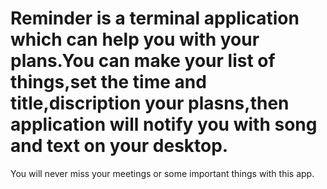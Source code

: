 # Reminder is a terminal application which can help you with your plans.You can make your list of things,set the time and title,discription your plasns,then application will notify you with song and text on your desktop.
You will never miss your meetings or some important things with this app.
